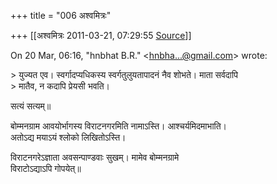 +++
title = "006 अश्वमित्रः"

+++
[[अश्वमित्रः	2011-03-21, 07:29:55 [Source](https://groups.google.com/g/samskrita/c/sszt9vnirGA)]]



On 20 Mar, 06:16, "hnbhat B.R." \<[hnbha...@gmail.com]()\> wrote:

\> युज्यत एव। स्वर्गादप्यधिकस्य स्वर्गतुलुयतापादनं नैव शोभते। माता सर्वदापि  
\> मातैव, न कदापि प्रेयसी भवति।

सत्यं सत्यम्॥

बोम्मनग्राम आवयोर्भागस्य विराटनगरमिति नामाऽस्ति। आश्चर्यमिदमाभाति।  
अतोऽद्य मयाऽयं श्लोको लिखितोऽस्ति।

विराटनगरेऽज्ञाता अवसन्पाण्डवाः सुखम्। मामेव बोम्मनग्रामे  
विराटोऽद्याऽपि गोपयेत्॥  

